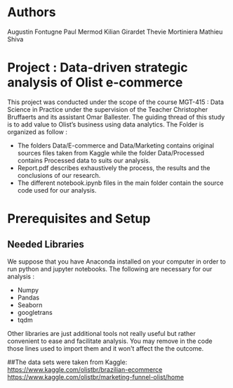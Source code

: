 # Authors
Augustin Fontugne
Paul Mermod
Kilian Girardet
Thevie Mortiniera
Mathieu Shiva

# Project : Data-driven strategic analysis of Olist e-commerce
This project was conducted under the scope of the course MGT-415 : Data Science in Practice under the supervision of the Teacher
Christopher Bruffaerts and its assistant Omar Ballester.
The guiding thread of this study is to add value to Olist’s business using data analytics.
The Folder is organized as follow : 
- The folders Data/E-commerce and Data/Marketing  contains original sources files taken from Kaggle while
the folder Data/Processed contains Processed data to suits our analysis.
- Report.pdf  describes exhaustively the process, the results and the conclusions of our research.
- The different notebook.ipynb files in the main folder contain the source code used for our analysis.

# Prerequisites and Setup
## Needed Libraries 
We suppose that you have Anaconda installed on your computer in order to run python and jupyter notebooks.
The following are necessary for our analysis : 
- Numpy
- Pandas 
- Seaborn 
- googletrans
- tqdm

Other libraries are just additional tools not really useful but rather convenient to ease and facilitate analysis.
You may remove in the code those lines used to import them and it won't affect the the outcome.

##The data sets were taken from Kaggle: 
https://www.kaggle.com/olistbr/brazilian-ecommerce
https://www.kaggle.com/olistbr/marketing-funnel-olist/home
